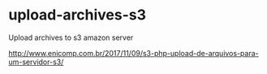 # upload-archives-s3
Upload archives to s3 amazon server

http://www.enicomp.com.br/2017/11/09/s3-php-upload-de-arquivos-para-um-servidor-s3/
